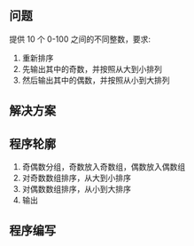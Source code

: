 ## 问题

提供 10 个 0-100 之间的不同整数，要求:
1. 重新排序
2. 先输出其中的奇数，并按照从大到小排列
3. 然后输出其中的偶数，并按照从小到大排列

## 解决方案


## 程序轮廓
1. 奇偶数分组，奇数放入奇数组，偶数放入偶数组
2. 对奇数数组排序，从大到小排序
3. 对偶数数组排序，从小到大排序
4. 输出

## 程序编写
